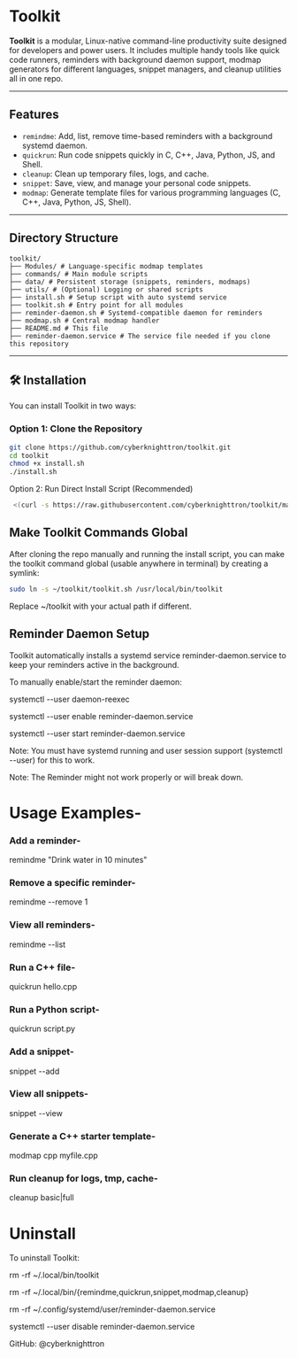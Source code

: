#  Toolkit

**Toolkit** is a modular, Linux-native command-line productivity suite designed for developers and power users. It includes multiple handy tools like quick code runners, reminders with background daemon support, modmap generators for different languages, snippet managers, and cleanup utilities all in one repo.

---

##  Features

-  `remindme`: Add, list, remove time-based reminders with a background systemd daemon.
-  `quickrun`: Run code snippets quickly in C, C++, Java, Python, JS, and Shell.
-  `cleanup`: Clean up temporary files, logs, and cache.
-  `snippet`: Save, view, and manage your personal code snippets.
-  `modmap`: Generate template files for various programming languages (C, C++, Java, Python, JS, Shell).

---

##  Directory Structure
```
toolkit/
├── Modules/ # Language-specific modmap templates
├── commands/ # Main module scripts
├── data/ # Persistent storage (snippets, reminders, modmaps)
├── utils/ # (Optional) Logging or shared scripts
├── install.sh # Setup script with auto systemd service
├── toolkit.sh # Entry point for all modules
├── reminder-daemon.sh # Systemd-compatible daemon for reminders
├── modmap.sh # Central modmap handler
├── README.md # This file
├── reminder-daemon.service # The service file needed if you clone this repository  
```
---

## 🛠 Installation

You can install Toolkit in two ways:

###  Option 1: Clone the Repository

```bash
git clone https://github.com/cyberknighttron/toolkit.git
cd toolkit
chmod +x install.sh
./install.sh
```
 Option 2: Run Direct Install Script (Recommended)
```bash
 <(curl -s https://raw.githubusercontent.com/cyberknighttron/toolkit/main/install.sh)
```
##  Make Toolkit Commands Global
After cloning the repo manually and running the install script, you can make the toolkit command global (usable anywhere in terminal) by creating a symlink:

```bash
sudo ln -s ~/toolkit/toolkit.sh /usr/local/bin/toolkit
```
Replace ~/toolkit with your actual path if different.

##  Reminder Daemon Setup

Toolkit automatically installs a systemd service reminder-daemon.service to keep your reminders active in the background.

To manually enable/start the reminder daemon:

systemctl --user daemon-reexec

systemctl --user enable reminder-daemon.service

systemctl --user start reminder-daemon.service

Note: You must have systemd running and user session support (systemctl --user) for this to work.

Note: The Reminder might not work properly or will break down.

# Usage Examples-

### Add a reminder-
remindme "Drink water in 10 minutes"

### Remove a specific reminder-
remindme --remove 1

### View all reminders-
remindme --list

### Run a C++ file-
quickrun hello.cpp

### Run a Python script-
quickrun script.py

### Add a snippet-
snippet --add

### View all snippets-
snippet --view

### Generate a C++ starter template-
modmap cpp myfile.cpp

### Run cleanup for logs, tmp, cache-
cleanup basic|full

#  Uninstall
To uninstall Toolkit:

rm -rf ~/.local/bin/toolkit

rm -rf ~/.local/bin/{remindme,quickrun,snippet,modmap,cleanup}

rm -rf ~/.config/systemd/user/reminder-daemon.service

systemctl --user disable reminder-daemon.service


GitHub: @cyberknighttron

